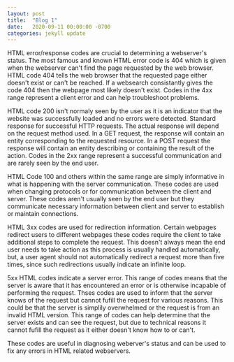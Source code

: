 ```yaml
---
layout: post
title:  "Blog 1"
date:   2020-09-11 00:00:00 -0700
categories: jekyll update
---
```

HTML error/response codes are crucial to determining a webserver's status. The most famous and known HTML error code is 404 which is given when the webserver can't find the page requested by the web browser. HTML code 404 tells the web browser that the requested page either doesn't exist or can't be reached. If a websearch consistantly gives the code 404 then the webpage most likely doesn't exist. Codes in the 4xx range represent a client error and can help troubleshoot problems.

HTML code 200 isn't normaly seen by the user as it is an indicator that the website was successfully loaded and no errors were detected. Standard response for successful HTTP requests. The actual response will depend on the request method used. In a GET request, the response will contain an entity corresponding to the requested resource. In a POST request the response will contain an entity describing or containing the result of the action. Codes in the 2xx range represent a successful communication and are rarely seen by the end user.

HTML Code 100 and others within the same range are simply informative in what is happening with the server communication. These codes are used when changing protocols or for communication between the client and server. These codes aren't usually seen by the end user but they communicate necessary information between client and server to establish or maintain connections.

HTML 3xx codes are used for redirection information. Certain webpages redirect users to different webpages these codes require the client to take additional steps to complete the request. This doesn't always mean the end user needs to take action as this process is usually handled automatically, but, a user agent should not automatically redirect a request more than five times, since such redirections usually indicate an infinite loop.

5xx HTML codes indicate a server error. This range of codes means that the server is aware that it has encountered an error or is otherwise incapable of performing the request. Thses codes are used to inform that the server knows of the request but cannot fufill the request for various reasons. This could be that the server is simplily overwhelmed or the request is from an invalid HTML version. This range of codes can help determine that the server exists and can see the request, but due to technical reasons it cannot fufill the request as it either doesn't know how to or can't.

These codes are useful in diagnosing weberver's status and can be used to fix any errors in HTML related webservers.
